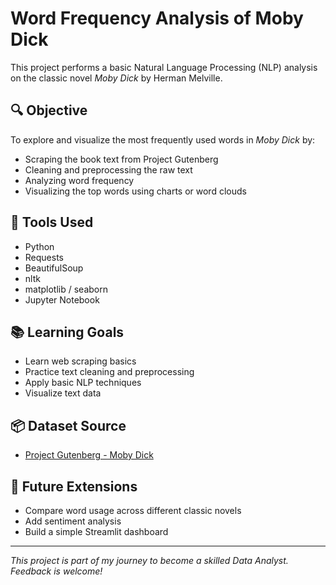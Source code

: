 # Word Frequency Analysis of Moby Dick

This project performs a basic Natural Language Processing (NLP) analysis on the classic novel *Moby Dick* by Herman Melville.

## 🔍 Objective

To explore and visualize the most frequently used words in *Moby Dick* by:
- Scraping the book text from Project Gutenberg
- Cleaning and preprocessing the raw text
- Analyzing word frequency
- Visualizing the top words using charts or word clouds

## 🧰 Tools Used
- Python
- Requests
- BeautifulSoup
- nltk
- matplotlib / seaborn
- Jupyter Notebook

## 📚 Learning Goals
- Learn web scraping basics
- Practice text cleaning and preprocessing
- Apply basic NLP techniques
- Visualize text data

## 📦 Dataset Source
- [Project Gutenberg - Moby Dick](https://www.gutenberg.org/ebooks/2701)

## 🚀 Future Extensions
- Compare word usage across different classic novels
- Add sentiment analysis
- Build a simple Streamlit dashboard

---

*This project is part of my journey to become a skilled Data Analyst. Feedback is welcome!*
